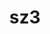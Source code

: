 ---
title: "sz3"
layout: cache
categories: [package, develop]
meta: {"compilers": ["gcc@11.4.0", "intel-oneapi-compilers@2025.1.0", "intel-oneapi-compilers@2025.2.1"], "num_specs": 99, "num_specs_by_stack": {"e4s": 12, "e4s-neoverse-v2": 41, "e4s-oneapi": 46, "root": 99}, "oss": ["ubuntu22.04", "ubuntu24.04"], "platforms": ["linux"], "stacks": ["e4s", "e4s-neoverse-v2", "e4s-oneapi", "root"], "targets": ["neoverse_v2", "x86_64_v3"], "versions": ["3.2.0"]}
spec_details: [{"compiler": "gcc@11.4.0", "hash": "23b4bdtwajegxeksnqyn7hejkqkrnibb", "os": "ubuntu22.04", "platform": "linux", "size": "-", "stacks": ["e4s-neoverse-v2", "root"], "target": "neoverse_v2", "variants": ["build_system=cmake", "build_type=Release", "commit=b3dab4018425803a55d8073dc55dade7fa46b7b4", "generator=make", "~hdf5", "~ipo", "+mdz"], "versions": ["3.2.0"]}, {"compiler": "intel-oneapi-compilers@2025.1.0", "hash": "2fr755f5x3l4vfs6x5geoyyqks5qlmhj", "os": "ubuntu22.04", "platform": "linux", "size": "-", "stacks": ["e4s-oneapi", "root"], "target": "x86_64_v3", "variants": ["build_system=cmake", "build_type=Release", "commit=b3dab4018425803a55d8073dc55dade7fa46b7b4", "generator=make", "~hdf5", "~ipo", "+mdz"], "versions": ["3.2.0"]}, {"compiler": "intel-oneapi-compilers@2025.1.0", "hash": "2geygqkldoxkmc6zgnqasl4nd6viiurn", "os": "ubuntu22.04", "platform": "linux", "size": "-", "stacks": ["e4s-oneapi", "root"], "target": "x86_64_v3", "variants": ["build_system=cmake", "build_type=Release", "generator=make", "~hdf5", "~ipo", "+mdz"], "versions": ["3.2.0"]}, {"compiler": "gcc@11.4.0", "hash": "2gth5iuubhcghpl4w756h23add4bzci3", "os": "ubuntu22.04", "platform": "linux", "size": "-", "stacks": ["e4s-neoverse-v2", "root"], "target": "neoverse_v2", "variants": ["build_system=cmake", "build_type=Release", "generator=make", "~hdf5", "~ipo", "+mdz"], "versions": ["3.2.0"]}, {"compiler": "gcc@11.4.0", "hash": "2mk23fciec37rq44ovr5cwvgay5oxu4v", "os": "ubuntu22.04", "platform": "linux", "size": "-", "stacks": ["e4s-neoverse-v2", "root"], "target": "neoverse_v2", "variants": ["build_system=cmake", "build_type=Release", "commit=b3dab4018425803a55d8073dc55dade7fa46b7b4", "generator=make", "~hdf5", "~ipo", "+mdz"], "versions": ["3.2.0"]}, {"compiler": "intel-oneapi-compilers@2025.1.0", "hash": "2yljyb3t3nldy7weptewpphmt6xlzwah", "os": "ubuntu22.04", "platform": "linux", "size": "-", "stacks": ["e4s-oneapi", "root"], "target": "x86_64_v3", "variants": ["build_system=cmake", "build_type=Release", "commit=b3dab4018425803a55d8073dc55dade7fa46b7b4", "generator=make", "~hdf5", "~ipo", "+mdz"], "versions": ["3.2.0"]}, {"compiler": "gcc@11.4.0", "hash": "35koy4pcvc3wm4f6wwitxkhyg7mnau5l", "os": "ubuntu22.04", "platform": "linux", "size": "-", "stacks": ["e4s", "root"], "target": "x86_64_v3", "variants": ["build_system=cmake", "build_type=Release", "commit=b3dab4018425803a55d8073dc55dade7fa46b7b4", "generator=make", "~hdf5", "~ipo", "+mdz"], "versions": ["3.2.0"]}, {"compiler": "gcc@11.4.0", "hash": "3gnune4jalv65e4twtzcbz7wxbzpcyiw", "os": "ubuntu22.04", "platform": "linux", "size": "-", "stacks": ["e4s-neoverse-v2", "root"], "target": "neoverse_v2", "variants": ["build_system=cmake", "build_type=Release", "commit=b3dab4018425803a55d8073dc55dade7fa46b7b4", "generator=make", "~hdf5", "~ipo", "+mdz"], "versions": ["3.2.0"]}, {"compiler": "gcc@11.4.0", "hash": "3mdkzcpldw2grr63pfmqhn2zucg2ekoe", "os": "ubuntu22.04", "platform": "linux", "size": "-", "stacks": ["e4s-neoverse-v2", "root"], "target": "neoverse_v2", "variants": ["build_system=cmake", "build_type=Release", "generator=make", "~hdf5", "~ipo", "+mdz"], "versions": ["3.2.0"]}, {"compiler": "gcc@11.4.0", "hash": "3qig7tiqcolp2nyx5acyoeroleocknmm", "os": "ubuntu22.04", "platform": "linux", "size": "-", "stacks": ["e4s-neoverse-v2", "root"], "target": "neoverse_v2", "variants": ["build_system=cmake", "build_type=Release", "commit=b3dab4018425803a55d8073dc55dade7fa46b7b4", "generator=make", "~hdf5", "~ipo", "+mdz"], "versions": ["3.2.0"]}, {"compiler": "gcc@11.4.0", "hash": "3w5lqke7l7vqfp7hlxmbci2hknpylov2", "os": "ubuntu22.04", "platform": "linux", "size": "-", "stacks": ["e4s-neoverse-v2", "root"], "target": "neoverse_v2", "variants": ["build_system=cmake", "build_type=Release", "commit=b3dab4018425803a55d8073dc55dade7fa46b7b4", "generator=make", "~hdf5", "~ipo", "+mdz"], "versions": ["3.2.0"]}, {"compiler": "intel-oneapi-compilers@2025.1.0", "hash": "4cl4tuliwywcjgtu2dnkce4rg2hyc7ov", "os": "ubuntu22.04", "platform": "linux", "size": "-", "stacks": ["e4s-oneapi", "root"], "target": "x86_64_v3", "variants": ["build_system=cmake", "build_type=Release", "commit=b3dab4018425803a55d8073dc55dade7fa46b7b4", "generator=make", "~hdf5", "~ipo", "+mdz"], "versions": ["3.2.0"]}, {"compiler": "intel-oneapi-compilers@2025.1.0", "hash": "4g6e5hybxzkpeh65omn7bxkj4hwtbtq2", "os": "ubuntu22.04", "platform": "linux", "size": "-", "stacks": ["e4s-oneapi", "root"], "target": "x86_64_v3", "variants": ["build_system=cmake", "build_type=Release", "generator=make", "~hdf5", "~ipo", "+mdz"], "versions": ["3.2.0"]}, {"compiler": "gcc@11.4.0", "hash": "5edxodqpknoltqzetdeurusughehcgbs", "os": "ubuntu22.04", "platform": "linux", "size": "-", "stacks": ["e4s-neoverse-v2", "root"], "target": "neoverse_v2", "variants": ["build_system=cmake", "build_type=Release", "generator=make", "~hdf5", "~ipo", "+mdz"], "versions": ["3.2.0"]}, {"compiler": "intel-oneapi-compilers@2025.1.0", "hash": "5z5zm4eisgqq6kkojmtzrkko66frvnog", "os": "ubuntu22.04", "platform": "linux", "size": "-", "stacks": ["e4s-oneapi", "root"], "target": "x86_64_v3", "variants": ["build_system=cmake", "build_type=Release", "generator=make", "~hdf5", "~ipo", "+mdz"], "versions": ["3.2.0"]}, {"compiler": "gcc@11.4.0", "hash": "6t4hycqzco2tzt3lsn4ejwthnhn35euf", "os": "ubuntu22.04", "platform": "linux", "size": "-", "stacks": ["e4s-neoverse-v2", "root"], "target": "neoverse_v2", "variants": ["build_system=cmake", "build_type=Release", "commit=b3dab4018425803a55d8073dc55dade7fa46b7b4", "generator=make", "~hdf5", "~ipo", "+mdz"], "versions": ["3.2.0"]}, {"compiler": "intel-oneapi-compilers@2025.1.0", "hash": "6y4h66u2muupmquc6aij4vosqabmbgc2", "os": "ubuntu22.04", "platform": "linux", "size": "-", "stacks": ["e4s-oneapi", "root"], "target": "x86_64_v3", "variants": ["build_system=cmake", "build_type=Release", "commit=b3dab4018425803a55d8073dc55dade7fa46b7b4", "generator=make", "~hdf5", "~ipo", "+mdz"], "versions": ["3.2.0"]}, {"compiler": "intel-oneapi-compilers@2025.1.0", "hash": "74ssleyzhyf23l4zw3ukgza6jikdbpsc", "os": "ubuntu22.04", "platform": "linux", "size": "-", "stacks": ["e4s-oneapi", "root"], "target": "x86_64_v3", "variants": ["build_system=cmake", "build_type=Release", "generator=make", "~hdf5", "~ipo", "+mdz"], "versions": ["3.2.0"]}, {"compiler": "intel-oneapi-compilers@2025.1.0", "hash": "7dwzeynnf4cr5rreiobnp3yck7m6xjlk", "os": "ubuntu22.04", "platform": "linux", "size": "-", "stacks": ["e4s-oneapi", "root"], "target": "x86_64_v3", "variants": ["build_system=cmake", "build_type=Release", "generator=make", "~hdf5", "~ipo", "+mdz"], "versions": ["3.2.0"]}, {"compiler": "gcc@11.4.0", "hash": "7koh6yjfkcfugvyamsn22uygyozbut5t", "os": "ubuntu22.04", "platform": "linux", "size": "-", "stacks": ["e4s-neoverse-v2", "root"], "target": "neoverse_v2", "variants": ["build_system=cmake", "build_type=Release", "generator=make", "~hdf5", "~ipo", "+mdz"], "versions": ["3.2.0"]}, {"compiler": "intel-oneapi-compilers@2025.2.1", "hash": "a5bghbjx5e43db5si7ibwdocu6oa3h6j", "os": "ubuntu24.04", "platform": "linux", "size": "-", "stacks": ["e4s-oneapi", "root"], "target": "x86_64_v3", "variants": ["build_system=cmake", "build_type=Release", "commit=b3dab4018425803a55d8073dc55dade7fa46b7b4", "generator=make", "~hdf5", "~ipo", "+mdz"], "versions": ["3.2.0"]}, {"compiler": "intel-oneapi-compilers@2025.1.0", "hash": "aezthg4omvalaalntdrid7wgwlg3ug66", "os": "ubuntu22.04", "platform": "linux", "size": "-", "stacks": ["e4s-oneapi", "root"], "target": "x86_64_v3", "variants": ["build_system=cmake", "build_type=Release", "generator=make", "~hdf5", "~ipo", "+mdz"], "versions": ["3.2.0"]}, {"compiler": "intel-oneapi-compilers@2025.1.0", "hash": "at2j75h4ndf6xmgreytnwbkxbgaizy6b", "os": "ubuntu22.04", "platform": "linux", "size": "-", "stacks": ["e4s-oneapi", "root"], "target": "x86_64_v3", "variants": ["build_system=cmake", "build_type=Release", "commit=b3dab4018425803a55d8073dc55dade7fa46b7b4", "generator=make", "~hdf5", "~ipo", "+mdz"], "versions": ["3.2.0"]}, {"compiler": "intel-oneapi-compilers@2025.1.0", "hash": "axb54fmgw2d5bpndn3bo6bj2mowbkqg5", "os": "ubuntu22.04", "platform": "linux", "size": "-", "stacks": ["e4s-oneapi", "root"], "target": "x86_64_v3", "variants": ["build_system=cmake", "build_type=Release", "commit=b3dab4018425803a55d8073dc55dade7fa46b7b4", "generator=make", "~hdf5", "~ipo", "+mdz"], "versions": ["3.2.0"]}, {"compiler": "gcc@11.4.0", "hash": "b334djfhdg3pjbhgmsiv73oqe6tvtvqw", "os": "ubuntu22.04", "platform": "linux", "size": "-", "stacks": ["e4s", "root"], "target": "x86_64_v3", "variants": ["build_system=cmake", "build_type=Release", "commit=b3dab4018425803a55d8073dc55dade7fa46b7b4", "generator=make", "~hdf5", "~ipo", "+mdz"], "versions": ["3.2.0"]}, {"compiler": "gcc@11.4.0", "hash": "bp5ght4qqvpnamimoxzo3tu5bg2fb2hv", "os": "ubuntu22.04", "platform": "linux", "size": "-", "stacks": ["e4s-neoverse-v2", "root"], "target": "neoverse_v2", "variants": ["build_system=cmake", "build_type=Release", "generator=make", "~hdf5", "~ipo", "+mdz"], "versions": ["3.2.0"]}, {"compiler": "gcc@11.4.0", "hash": "bqtionto2kea6dyqj5rzwx4convofvuj", "os": "ubuntu22.04", "platform": "linux", "size": "-", "stacks": ["e4s", "root"], "target": "x86_64_v3", "variants": ["build_system=cmake", "build_type=Release", "commit=b3dab4018425803a55d8073dc55dade7fa46b7b4", "generator=make", "~hdf5", "~ipo", "+mdz"], "versions": ["3.2.0"]}, {"compiler": "gcc@11.4.0", "hash": "dgm6dxqytmyy6fe4cq6b7p4rhewy3ryf", "os": "ubuntu22.04", "platform": "linux", "size": "-", "stacks": ["e4s", "root"], "target": "x86_64_v3", "variants": ["build_system=cmake", "build_type=Release", "commit=b3dab4018425803a55d8073dc55dade7fa46b7b4", "generator=make", "~hdf5", "~ipo", "+mdz"], "versions": ["3.2.0"]}, {"compiler": "intel-oneapi-compilers@2025.1.0", "hash": "dn55mpse55mou4eefk55qh7x52keifcx", "os": "ubuntu22.04", "platform": "linux", "size": "-", "stacks": ["e4s-oneapi", "root"], "target": "x86_64_v3", "variants": ["build_system=cmake", "build_type=Release", "commit=b3dab4018425803a55d8073dc55dade7fa46b7b4", "generator=make", "~hdf5", "~ipo", "+mdz"], "versions": ["3.2.0"]}, {"compiler": "gcc@11.4.0", "hash": "edodonu7kc57f64tonf7kwuan7gpvet4", "os": "ubuntu22.04", "platform": "linux", "size": "-", "stacks": ["e4s", "root"], "target": "x86_64_v3", "variants": ["build_system=cmake", "build_type=Release", "commit=b3dab4018425803a55d8073dc55dade7fa46b7b4", "generator=make", "~hdf5", "~ipo", "+mdz"], "versions": ["3.2.0"]}, {"compiler": "intel-oneapi-compilers@2025.1.0", "hash": "eiqplug5dsw4vegf5jnp6wdun4rvr6hc", "os": "ubuntu22.04", "platform": "linux", "size": "-", "stacks": ["e4s-oneapi", "root"], "target": "x86_64_v3", "variants": ["build_system=cmake", "build_type=Release", "commit=b3dab4018425803a55d8073dc55dade7fa46b7b4", "generator=make", "~hdf5", "~ipo", "+mdz"], "versions": ["3.2.0"]}, {"compiler": "gcc@11.4.0", "hash": "eyn5rtfaokqjzm5sli2mbq3wpnde52sc", "os": "ubuntu22.04", "platform": "linux", "size": "-", "stacks": ["e4s-neoverse-v2", "root"], "target": "neoverse_v2", "variants": ["build_system=cmake", "build_type=Release", "commit=b3dab4018425803a55d8073dc55dade7fa46b7b4", "generator=make", "~hdf5", "~ipo", "+mdz"], "versions": ["3.2.0"]}, {"compiler": "gcc@11.4.0", "hash": "f3bpcwneyjaamax63sfkwyxinykasmp2", "os": "ubuntu22.04", "platform": "linux", "size": "-", "stacks": ["e4s-neoverse-v2", "root"], "target": "neoverse_v2", "variants": ["build_system=cmake", "build_type=Release", "commit=b3dab4018425803a55d8073dc55dade7fa46b7b4", "generator=make", "~hdf5", "~ipo", "+mdz"], "versions": ["3.2.0"]}, {"compiler": "gcc@11.4.0", "hash": "fboyd43onygfnrr3zwwe6yby37aclyyg", "os": "ubuntu22.04", "platform": "linux", "size": "-", "stacks": ["e4s", "root"], "target": "x86_64_v3", "variants": ["build_system=cmake", "build_type=Release", "commit=b3dab4018425803a55d8073dc55dade7fa46b7b4", "generator=make", "~hdf5", "~ipo", "+mdz"], "versions": ["3.2.0"]}, {"compiler": "gcc@11.4.0", "hash": "fftr6cb3sk3vbg3bs2hxzqjgg4tlhljd", "os": "ubuntu22.04", "platform": "linux", "size": "-", "stacks": ["e4s-neoverse-v2", "root"], "target": "neoverse_v2", "variants": ["build_system=cmake", "build_type=Release", "commit=b3dab4018425803a55d8073dc55dade7fa46b7b4", "generator=make", "~hdf5", "~ipo", "+mdz"], "versions": ["3.2.0"]}, {"compiler": "gcc@11.4.0", "hash": "ftvav5jbzrucs2ew4trbpwgvapg4ll5c", "os": "ubuntu22.04", "platform": "linux", "size": "-", "stacks": ["e4s-neoverse-v2", "root"], "target": "neoverse_v2", "variants": ["build_system=cmake", "build_type=Release", "commit=b3dab4018425803a55d8073dc55dade7fa46b7b4", "generator=make", "~hdf5", "~ipo", "+mdz"], "versions": ["3.2.0"]}, {"compiler": "intel-oneapi-compilers@2025.1.0", "hash": "fvdvs4s73oni65otsswc6g7bvbsbdpbu", "os": "ubuntu22.04", "platform": "linux", "size": "-", "stacks": ["e4s-oneapi", "root"], "target": "x86_64_v3", "variants": ["build_system=cmake", "build_type=Release", "commit=b3dab4018425803a55d8073dc55dade7fa46b7b4", "generator=make", "~hdf5", "~ipo", "+mdz"], "versions": ["3.2.0"]}, {"compiler": "intel-oneapi-compilers@2025.1.0", "hash": "fyybzu33e447x442q2d4vfsaysyww25e", "os": "ubuntu22.04", "platform": "linux", "size": "-", "stacks": ["e4s-oneapi", "root"], "target": "x86_64_v3", "variants": ["build_system=cmake", "build_type=Release", "commit=b3dab4018425803a55d8073dc55dade7fa46b7b4", "generator=make", "~hdf5", "~ipo", "+mdz"], "versions": ["3.2.0"]}, {"compiler": "intel-oneapi-compilers@2025.1.0", "hash": "g3j4ggzlinnyhbuxgp344nlnlqau5p45", "os": "ubuntu22.04", "platform": "linux", "size": "-", "stacks": ["e4s-oneapi", "root"], "target": "x86_64_v3", "variants": ["build_system=cmake", "build_type=Release", "commit=b3dab4018425803a55d8073dc55dade7fa46b7b4", "generator=make", "~hdf5", "~ipo", "+mdz"], "versions": ["3.2.0"]}, {"compiler": "gcc@11.4.0", "hash": "g5lgxqkdrnah3nlneeqkuowaypege4zl", "os": "ubuntu22.04", "platform": "linux", "size": "-", "stacks": ["e4s-neoverse-v2", "root"], "target": "neoverse_v2", "variants": ["build_system=cmake", "build_type=Release", "commit=b3dab4018425803a55d8073dc55dade7fa46b7b4", "generator=make", "~hdf5", "~ipo", "+mdz"], "versions": ["3.2.0"]}, {"compiler": "gcc@11.4.0", "hash": "gfbfuvve4dvsg3ldd7fuwnws45ibbbhy", "os": "ubuntu22.04", "platform": "linux", "size": "-", "stacks": ["e4s-neoverse-v2", "root"], "target": "neoverse_v2", "variants": ["build_system=cmake", "build_type=Release", "commit=b3dab4018425803a55d8073dc55dade7fa46b7b4", "generator=make", "~hdf5", "~ipo", "+mdz"], "versions": ["3.2.0"]}, {"compiler": "intel-oneapi-compilers@2025.1.0", "hash": "got7lh3cboqey7vnhjkukvr3crrltvzs", "os": "ubuntu22.04", "platform": "linux", "size": "-", "stacks": ["e4s-oneapi", "root"], "target": "x86_64_v3", "variants": ["build_system=cmake", "build_type=Release", "generator=make", "~hdf5", "~ipo", "+mdz"], "versions": ["3.2.0"]}, {"compiler": "intel-oneapi-compilers@2025.1.0", "hash": "gro3rpvxtjp4tnbct7wgvekwmjjlo4la", "os": "ubuntu22.04", "platform": "linux", "size": "-", "stacks": ["e4s-oneapi", "root"], "target": "x86_64_v3", "variants": ["build_system=cmake", "build_type=Release", "commit=b3dab4018425803a55d8073dc55dade7fa46b7b4", "generator=make", "~hdf5", "~ipo", "+mdz"], "versions": ["3.2.0"]}, {"compiler": "intel-oneapi-compilers@2025.1.0", "hash": "ifhhjuuxp4ieaa5i6woaruxmnzp3rwqa", "os": "ubuntu22.04", "platform": "linux", "size": "-", "stacks": ["e4s-oneapi", "root"], "target": "x86_64_v3", "variants": ["build_system=cmake", "build_type=Release", "generator=make", "~hdf5", "~ipo", "+mdz"], "versions": ["3.2.0"]}, {"compiler": "gcc@11.4.0", "hash": "ihz5gmol4mv46jbpnbab6qw7xjfj7bup", "os": "ubuntu22.04", "platform": "linux", "size": "-", "stacks": ["e4s-neoverse-v2", "root"], "target": "neoverse_v2", "variants": ["build_system=cmake", "build_type=Release", "generator=make", "~hdf5", "~ipo", "+mdz"], "versions": ["3.2.0"]}, {"compiler": "intel-oneapi-compilers@2025.1.0", "hash": "iqhntpngiirl7fj3ugku64xaa2gai2c4", "os": "ubuntu22.04", "platform": "linux", "size": "-", "stacks": ["e4s-oneapi", "root"], "target": "x86_64_v3", "variants": ["build_system=cmake", "build_type=Release", "commit=b3dab4018425803a55d8073dc55dade7fa46b7b4", "generator=make", "~hdf5", "~ipo", "+mdz"], "versions": ["3.2.0"]}, {"compiler": "gcc@11.4.0", "hash": "iu2532msg4xzdfhjxlzp3mnzrli2dzz6", "os": "ubuntu22.04", "platform": "linux", "size": "-", "stacks": ["e4s-neoverse-v2", "root"], "target": "neoverse_v2", "variants": ["build_system=cmake", "build_type=Release", "commit=b3dab4018425803a55d8073dc55dade7fa46b7b4", "generator=make", "~hdf5", "~ipo", "+mdz"], "versions": ["3.2.0"]}, {"compiler": "gcc@11.4.0", "hash": "iunrxcg7t2nv4pupxmkke4doh6blrr33", "os": "ubuntu22.04", "platform": "linux", "size": "-", "stacks": ["e4s-neoverse-v2", "root"], "target": "neoverse_v2", "variants": ["build_system=cmake", "build_type=Release", "commit=b3dab4018425803a55d8073dc55dade7fa46b7b4", "generator=make", "~hdf5", "~ipo", "+mdz"], "versions": ["3.2.0"]}, {"compiler": "gcc@11.4.0", "hash": "kg2w2fbihcuiqolhndxw4wjuchz4oi5j", "os": "ubuntu22.04", "platform": "linux", "size": "-", "stacks": ["e4s-neoverse-v2", "root"], "target": "neoverse_v2", "variants": ["build_system=cmake", "build_type=Release", "commit=b3dab4018425803a55d8073dc55dade7fa46b7b4", "generator=make", "~hdf5", "~ipo", "+mdz"], "versions": ["3.2.0"]}, {"compiler": "intel-oneapi-compilers@2025.1.0", "hash": "kpefmrfdcddirw7lyu6xgkmisuw7nttf", "os": "ubuntu22.04", "platform": "linux", "size": "-", "stacks": ["e4s-oneapi", "root"], "target": "x86_64_v3", "variants": ["build_system=cmake", "build_type=Release", "generator=make", "~hdf5", "~ipo", "+mdz"], "versions": ["3.2.0"]}, {"compiler": "gcc@11.4.0", "hash": "l3tjdc3l4apqye6fog6lhzzrwttwbdeg", "os": "ubuntu22.04", "platform": "linux", "size": "-", "stacks": ["e4s-neoverse-v2", "root"], "target": "neoverse_v2", "variants": ["build_system=cmake", "build_type=Release", "commit=b3dab4018425803a55d8073dc55dade7fa46b7b4", "generator=make", "~hdf5", "~ipo", "+mdz"], "versions": ["3.2.0"]}, {"compiler": "intel-oneapi-compilers@2025.1.0", "hash": "l6iomcawbaeyxv5rfxnmwg4qj42kfjdj", "os": "ubuntu22.04", "platform": "linux", "size": "-", "stacks": ["e4s-oneapi", "root"], "target": "x86_64_v3", "variants": ["build_system=cmake", "build_type=Release", "generator=make", "~hdf5", "~ipo", "+mdz"], "versions": ["3.2.0"]}, {"compiler": "intel-oneapi-compilers@2025.1.0", "hash": "l7kxdb5e27jdhujmnjrmvnegehnbrgle", "os": "ubuntu22.04", "platform": "linux", "size": "-", "stacks": ["e4s-oneapi", "root"], "target": "x86_64_v3", "variants": ["build_system=cmake", "build_type=Release", "commit=b3dab4018425803a55d8073dc55dade7fa46b7b4", "generator=make", "~hdf5", "~ipo", "+mdz"], "versions": ["3.2.0"]}, {"compiler": "intel-oneapi-compilers@2025.1.0", "hash": "lq5plteqxob67q35klggpdfz7dleolxw", "os": "ubuntu22.04", "platform": "linux", "size": "-", "stacks": ["e4s-oneapi", "root"], "target": "x86_64_v3", "variants": ["build_system=cmake", "build_type=Release", "generator=make", "~hdf5", "~ipo", "+mdz"], "versions": ["3.2.0"]}, {"compiler": "intel-oneapi-compilers@2025.1.0", "hash": "mmbltetfozzfoi2ftbaludeqvvnsibc2", "os": "ubuntu22.04", "platform": "linux", "size": "-", "stacks": ["e4s-oneapi", "root"], "target": "x86_64_v3", "variants": ["build_system=cmake", "build_type=Release", "commit=b3dab4018425803a55d8073dc55dade7fa46b7b4", "generator=make", "~hdf5", "~ipo", "+mdz"], "versions": ["3.2.0"]}, {"compiler": "intel-oneapi-compilers@2025.1.0", "hash": "mqknmvf3d66gx3qyn3vswy4hm3kutzq6", "os": "ubuntu22.04", "platform": "linux", "size": "-", "stacks": ["e4s-oneapi", "root"], "target": "x86_64_v3", "variants": ["build_system=cmake", "build_type=Release", "commit=b3dab4018425803a55d8073dc55dade7fa46b7b4", "generator=make", "~hdf5", "~ipo", "+mdz"], "versions": ["3.2.0"]}, {"compiler": "gcc@11.4.0", "hash": "muaj4xwjjk2dzdc6a4nej6oihl4j44xw", "os": "ubuntu22.04", "platform": "linux", "size": "-", "stacks": ["e4s-neoverse-v2", "root"], "target": "neoverse_v2", "variants": ["build_system=cmake", "build_type=Release", "commit=b3dab4018425803a55d8073dc55dade7fa46b7b4", "generator=make", "~hdf5", "~ipo", "+mdz"], "versions": ["3.2.0"]}, {"compiler": "gcc@11.4.0", "hash": "n5vxy4gxghq7r3rgoxw7npvp4uk2pxq4", "os": "ubuntu22.04", "platform": "linux", "size": "-", "stacks": ["e4s-neoverse-v2", "root"], "target": "neoverse_v2", "variants": ["build_system=cmake", "build_type=Release", "commit=b3dab4018425803a55d8073dc55dade7fa46b7b4", "generator=make", "~hdf5", "~ipo", "+mdz"], "versions": ["3.2.0"]}, {"compiler": "gcc@11.4.0", "hash": "nekot5h3xzyajq32fofttuuxtiuavaat", "os": "ubuntu22.04", "platform": "linux", "size": "-", "stacks": ["e4s-neoverse-v2", "root"], "target": "neoverse_v2", "variants": ["build_system=cmake", "build_type=Release", "commit=b3dab4018425803a55d8073dc55dade7fa46b7b4", "generator=make", "~hdf5", "~ipo", "+mdz"], "versions": ["3.2.0"]}, {"compiler": "gcc@11.4.0", "hash": "nkzknsgba2phbo4szmbb3qz4mqqywywq", "os": "ubuntu22.04", "platform": "linux", "size": "-", "stacks": ["e4s", "root"], "target": "x86_64_v3", "variants": ["build_system=cmake", "build_type=Release", "commit=b3dab4018425803a55d8073dc55dade7fa46b7b4", "generator=make", "~hdf5", "~ipo", "+mdz"], "versions": ["3.2.0"]}, {"compiler": "gcc@11.4.0", "hash": "o2x7blx4ruhlrkyf7nlnon7idl6pirto", "os": "ubuntu22.04", "platform": "linux", "size": "-", "stacks": ["e4s-neoverse-v2", "root"], "target": "neoverse_v2", "variants": ["build_system=cmake", "build_type=Release", "generator=make", "~hdf5", "~ipo", "+mdz"], "versions": ["3.2.0"]}, {"compiler": "gcc@11.4.0", "hash": "oaa47mg6qk722fong4mqgqzayqwk2rrr", "os": "ubuntu22.04", "platform": "linux", "size": "-", "stacks": ["e4s-neoverse-v2", "root"], "target": "neoverse_v2", "variants": ["build_system=cmake", "build_type=Release", "generator=make", "~hdf5", "~ipo", "+mdz"], "versions": ["3.2.0"]}, {"compiler": "gcc@11.4.0", "hash": "oecx3mps7slnb6koyzqc7vsfayoz3k2t", "os": "ubuntu22.04", "platform": "linux", "size": "-", "stacks": ["e4s-neoverse-v2", "root"], "target": "neoverse_v2", "variants": ["build_system=cmake", "build_type=Release", "generator=make", "~hdf5", "~ipo", "+mdz"], "versions": ["3.2.0"]}, {"compiler": "intel-oneapi-compilers@2025.1.0", "hash": "p4uzu7kc35vralt5cuqsenoeovtb2fd7", "os": "ubuntu22.04", "platform": "linux", "size": "-", "stacks": ["e4s-oneapi", "root"], "target": "x86_64_v3", "variants": ["build_system=cmake", "build_type=Release", "commit=b3dab4018425803a55d8073dc55dade7fa46b7b4", "generator=make", "~hdf5", "~ipo", "+mdz"], "versions": ["3.2.0"]}, {"compiler": "gcc@11.4.0", "hash": "p5gemvtj5orwluqjvyc2oqdihitcsfoy", "os": "ubuntu22.04", "platform": "linux", "size": "-", "stacks": ["e4s-neoverse-v2", "root"], "target": "neoverse_v2", "variants": ["build_system=cmake", "build_type=Release", "commit=b3dab4018425803a55d8073dc55dade7fa46b7b4", "generator=make", "~hdf5", "~ipo", "+mdz"], "versions": ["3.2.0"]}, {"compiler": "intel-oneapi-compilers@2025.1.0", "hash": "p7dkfe6eaucetndffiywhwutol5dxo44", "os": "ubuntu22.04", "platform": "linux", "size": "-", "stacks": ["e4s-oneapi", "root"], "target": "x86_64_v3", "variants": ["build_system=cmake", "build_type=Release", "generator=make", "~hdf5", "~ipo", "+mdz"], "versions": ["3.2.0"]}, {"compiler": "gcc@11.4.0", "hash": "pe5lozx63mejvexu55njlvrh5ng5useu", "os": "ubuntu22.04", "platform": "linux", "size": "-", "stacks": ["e4s-neoverse-v2", "root"], "target": "neoverse_v2", "variants": ["build_system=cmake", "build_type=Release", "commit=b3dab4018425803a55d8073dc55dade7fa46b7b4", "generator=make", "~hdf5", "~ipo", "+mdz"], "versions": ["3.2.0"]}, {"compiler": "gcc@11.4.0", "hash": "pkgkkuejkrmkstit5ggcr672tkkvetsm", "os": "ubuntu22.04", "platform": "linux", "size": "-", "stacks": ["e4s", "root"], "target": "x86_64_v3", "variants": ["build_system=cmake", "build_type=Release", "commit=b3dab4018425803a55d8073dc55dade7fa46b7b4", "generator=make", "~hdf5", "~ipo", "+mdz"], "versions": ["3.2.0"]}, {"compiler": "intel-oneapi-compilers@2025.1.0", "hash": "pnhbdgofzvcl5zk56uiefvv36nbkekxq", "os": "ubuntu22.04", "platform": "linux", "size": "-", "stacks": ["e4s-oneapi", "root"], "target": "x86_64_v3", "variants": ["build_system=cmake", "build_type=Release", "generator=make", "~hdf5", "~ipo", "+mdz"], "versions": ["3.2.0"]}, {"compiler": "gcc@11.4.0", "hash": "ps2a5siudsoi4s43cb4kdl2x5kmuwb2g", "os": "ubuntu22.04", "platform": "linux", "size": "-", "stacks": ["e4s-neoverse-v2", "root"], "target": "neoverse_v2", "variants": ["build_system=cmake", "build_type=Release", "generator=make", "~hdf5", "~ipo", "+mdz"], "versions": ["3.2.0"]}, {"compiler": "intel-oneapi-compilers@2025.1.0", "hash": "puvaaqb76dyzrbp7h3qk2fbyyoepu7at", "os": "ubuntu22.04", "platform": "linux", "size": "-", "stacks": ["e4s-oneapi", "root"], "target": "x86_64_v3", "variants": ["build_system=cmake", "build_type=Release", "commit=b3dab4018425803a55d8073dc55dade7fa46b7b4", "generator=make", "~hdf5", "~ipo", "+mdz"], "versions": ["3.2.0"]}, {"compiler": "gcc@11.4.0", "hash": "q4hm3pducsrvomuabliwqgcl7qierc3f", "os": "ubuntu22.04", "platform": "linux", "size": "-", "stacks": ["e4s-neoverse-v2", "root"], "target": "neoverse_v2", "variants": ["build_system=cmake", "build_type=Release", "commit=b3dab4018425803a55d8073dc55dade7fa46b7b4", "generator=make", "~hdf5", "~ipo", "+mdz"], "versions": ["3.2.0"]}, {"compiler": "gcc@11.4.0", "hash": "q6bxjhhnr5zxtwgfrpmlxtsiuhg6eoxb", "os": "ubuntu22.04", "platform": "linux", "size": "-", "stacks": ["e4s-neoverse-v2", "root"], "target": "neoverse_v2", "variants": ["build_system=cmake", "build_type=Release", "generator=make", "~hdf5", "~ipo", "+mdz"], "versions": ["3.2.0"]}, {"compiler": "gcc@11.4.0", "hash": "q6l3jsm55reulfxarqy5bqrgejnttimr", "os": "ubuntu22.04", "platform": "linux", "size": "-", "stacks": ["e4s", "root"], "target": "x86_64_v3", "variants": ["build_system=cmake", "build_type=Release", "commit=b3dab4018425803a55d8073dc55dade7fa46b7b4", "generator=make", "~hdf5", "~ipo", "+mdz"], "versions": ["3.2.0"]}, {"compiler": "gcc@11.4.0", "hash": "r76q2ruicrohmoqd6fo4defreb5mke7h", "os": "ubuntu22.04", "platform": "linux", "size": "-", "stacks": ["e4s-neoverse-v2", "root"], "target": "neoverse_v2", "variants": ["build_system=cmake", "build_type=Release", "commit=b3dab4018425803a55d8073dc55dade7fa46b7b4", "generator=make", "~hdf5", "~ipo", "+mdz"], "versions": ["3.2.0"]}, {"compiler": "intel-oneapi-compilers@2025.1.0", "hash": "rridiikj66rhay4p73xw2huwzqddnahn", "os": "ubuntu22.04", "platform": "linux", "size": "-", "stacks": ["e4s-oneapi", "root"], "target": "x86_64_v3", "variants": ["build_system=cmake", "build_type=Release", "generator=make", "~hdf5", "~ipo", "+mdz"], "versions": ["3.2.0"]}, {"compiler": "intel-oneapi-compilers@2025.1.0", "hash": "scfq5yfeo3b7htwlcdlndd6nbngbeszt", "os": "ubuntu22.04", "platform": "linux", "size": "-", "stacks": ["e4s-oneapi", "root"], "target": "x86_64_v3", "variants": ["build_system=cmake", "build_type=Release", "commit=b3dab4018425803a55d8073dc55dade7fa46b7b4", "generator=make", "~hdf5", "~ipo", "+mdz"], "versions": ["3.2.0"]}, {"compiler": "gcc@11.4.0", "hash": "tbxjm6m6wksy3swgbsmzmbgnt3c5lrz4", "os": "ubuntu22.04", "platform": "linux", "size": "-", "stacks": ["e4s-neoverse-v2", "root"], "target": "neoverse_v2", "variants": ["build_system=cmake", "build_type=Release", "generator=make", "~hdf5", "~ipo", "+mdz"], "versions": ["3.2.0"]}, {"compiler": "gcc@11.4.0", "hash": "tmzsc3vnnhhum44c3ond6i3p5wk6gr22", "os": "ubuntu22.04", "platform": "linux", "size": "-", "stacks": ["e4s-neoverse-v2", "root"], "target": "neoverse_v2", "variants": ["build_system=cmake", "build_type=Release", "commit=b3dab4018425803a55d8073dc55dade7fa46b7b4", "generator=make", "~hdf5", "~ipo", "+mdz"], "versions": ["3.2.0"]}, {"compiler": "intel-oneapi-compilers@2025.1.0", "hash": "tn7yatm4ce7ridrt5c7tyk4j5w3xq2ug", "os": "ubuntu22.04", "platform": "linux", "size": "-", "stacks": ["e4s-oneapi", "root"], "target": "x86_64_v3", "variants": ["build_system=cmake", "build_type=Release", "commit=b3dab4018425803a55d8073dc55dade7fa46b7b4", "generator=make", "~hdf5", "~ipo", "+mdz"], "versions": ["3.2.0"]}, {"compiler": "gcc@11.4.0", "hash": "tslmy45auvzgkmkkfnbe6xj7g2ahfxum", "os": "ubuntu22.04", "platform": "linux", "size": "-", "stacks": ["e4s-neoverse-v2", "root"], "target": "neoverse_v2", "variants": ["build_system=cmake", "build_type=Release", "generator=make", "~hdf5", "~ipo", "+mdz"], "versions": ["3.2.0"]}, {"compiler": "intel-oneapi-compilers@2025.1.0", "hash": "uephxt3j2au5rqz2yqexnwnh4rh4ymtj", "os": "ubuntu22.04", "platform": "linux", "size": "-", "stacks": ["e4s-oneapi", "root"], "target": "x86_64_v3", "variants": ["build_system=cmake", "build_type=Release", "commit=b3dab4018425803a55d8073dc55dade7fa46b7b4", "generator=make", "~hdf5", "~ipo", "+mdz"], "versions": ["3.2.0"]}, {"compiler": "intel-oneapi-compilers@2025.1.0", "hash": "uilw5fqvdaq7ylyvcb2l3gcb7hkpvude", "os": "ubuntu22.04", "platform": "linux", "size": "-", "stacks": ["e4s-oneapi", "root"], "target": "x86_64_v3", "variants": ["build_system=cmake", "build_type=Release", "commit=b3dab4018425803a55d8073dc55dade7fa46b7b4", "generator=make", "~hdf5", "~ipo", "+mdz"], "versions": ["3.2.0"]}, {"compiler": "gcc@11.4.0", "hash": "v4zxur2vgdj3ofcw5yfgik5vaedinqpq", "os": "ubuntu22.04", "platform": "linux", "size": "-", "stacks": ["e4s", "root"], "target": "x86_64_v3", "variants": ["build_system=cmake", "build_type=Release", "commit=b3dab4018425803a55d8073dc55dade7fa46b7b4", "generator=make", "~hdf5", "~ipo", "+mdz"], "versions": ["3.2.0"]}, {"compiler": "intel-oneapi-compilers@2025.2.1", "hash": "v77fm5ckgrumhffzovj75ewoakimwifa", "os": "ubuntu24.04", "platform": "linux", "size": "-", "stacks": ["e4s-oneapi", "root"], "target": "x86_64_v3", "variants": ["build_system=cmake", "build_type=Release", "commit=b3dab4018425803a55d8073dc55dade7fa46b7b4", "generator=make", "~hdf5", "~ipo", "+mdz"], "versions": ["3.2.0"]}, {"compiler": "intel-oneapi-compilers@2025.1.0", "hash": "vx6g7uve7tgzkdcm7bccoksvhdldxds4", "os": "ubuntu22.04", "platform": "linux", "size": "-", "stacks": ["e4s-oneapi", "root"], "target": "x86_64_v3", "variants": ["build_system=cmake", "build_type=Release", "commit=b3dab4018425803a55d8073dc55dade7fa46b7b4", "generator=make", "~hdf5", "~ipo", "+mdz"], "versions": ["3.2.0"]}, {"compiler": "intel-oneapi-compilers@2025.1.0", "hash": "wfgsvkcqwf2l2t776ekbrgsuzr4cz7od", "os": "ubuntu22.04", "platform": "linux", "size": "-", "stacks": ["e4s-oneapi", "root"], "target": "x86_64_v3", "variants": ["build_system=cmake", "build_type=Release", "commit=b3dab4018425803a55d8073dc55dade7fa46b7b4", "generator=make", "~hdf5", "~ipo", "+mdz"], "versions": ["3.2.0"]}, {"compiler": "intel-oneapi-compilers@2025.1.0", "hash": "wpitg6upwkx7uyr3sr6bxwejimlf7zkp", "os": "ubuntu22.04", "platform": "linux", "size": "-", "stacks": ["e4s-oneapi", "root"], "target": "x86_64_v3", "variants": ["build_system=cmake", "build_type=Release", "generator=make", "~hdf5", "~ipo", "+mdz"], "versions": ["3.2.0"]}, {"compiler": "intel-oneapi-compilers@2025.1.0", "hash": "wtil3cwo7wvc3s3o4x7bsceykvst2z6c", "os": "ubuntu22.04", "platform": "linux", "size": "-", "stacks": ["e4s-oneapi", "root"], "target": "x86_64_v3", "variants": ["build_system=cmake", "build_type=Release", "generator=make", "~hdf5", "~ipo", "+mdz"], "versions": ["3.2.0"]}, {"compiler": "intel-oneapi-compilers@2025.2.1", "hash": "wx5oplq43awmzqssmtie25heumsq4bpx", "os": "ubuntu24.04", "platform": "linux", "size": "-", "stacks": ["e4s-oneapi", "root"], "target": "x86_64_v3", "variants": ["build_system=cmake", "build_type=Release", "commit=b3dab4018425803a55d8073dc55dade7fa46b7b4", "generator=make", "~hdf5", "~ipo", "+mdz"], "versions": ["3.2.0"]}, {"compiler": "intel-oneapi-compilers@2025.1.0", "hash": "x6k5mmzisu6xkioc6uyhvkyha6qk4jt6", "os": "ubuntu22.04", "platform": "linux", "size": "-", "stacks": ["e4s-oneapi", "root"], "target": "x86_64_v3", "variants": ["build_system=cmake", "build_type=Release", "commit=b3dab4018425803a55d8073dc55dade7fa46b7b4", "generator=make", "~hdf5", "~ipo", "+mdz"], "versions": ["3.2.0"]}, {"compiler": "intel-oneapi-compilers@2025.1.0", "hash": "y7jbagm5buubbxzyfnfskxpulvrcstyq", "os": "ubuntu22.04", "platform": "linux", "size": "-", "stacks": ["e4s-oneapi", "root"], "target": "x86_64_v3", "variants": ["build_system=cmake", "build_type=Release", "commit=b3dab4018425803a55d8073dc55dade7fa46b7b4", "generator=make", "~hdf5", "~ipo", "+mdz"], "versions": ["3.2.0"]}, {"compiler": "gcc@11.4.0", "hash": "ygrpedx5zjmbx7gciog2ahrcfbs2unb6", "os": "ubuntu22.04", "platform": "linux", "size": "-", "stacks": ["e4s-neoverse-v2", "root"], "target": "neoverse_v2", "variants": ["build_system=cmake", "build_type=Release", "commit=b3dab4018425803a55d8073dc55dade7fa46b7b4", "generator=make", "~hdf5", "~ipo", "+mdz"], "versions": ["3.2.0"]}, {"compiler": "gcc@11.4.0", "hash": "ym2b5bowcnkc5ycoikgnj7mycv6uypek", "os": "ubuntu22.04", "platform": "linux", "size": "-", "stacks": ["e4s-neoverse-v2", "root"], "target": "neoverse_v2", "variants": ["build_system=cmake", "build_type=Release", "commit=b3dab4018425803a55d8073dc55dade7fa46b7b4", "generator=make", "~hdf5", "~ipo", "+mdz"], "versions": ["3.2.0"]}, {"compiler": "intel-oneapi-compilers@2025.1.0", "hash": "z27oeiad4xwiexkqwjohvkktw4hp2ewp", "os": "ubuntu22.04", "platform": "linux", "size": "-", "stacks": ["e4s-oneapi", "root"], "target": "x86_64_v3", "variants": ["build_system=cmake", "build_type=Release", "commit=b3dab4018425803a55d8073dc55dade7fa46b7b4", "generator=make", "~hdf5", "~ipo", "+mdz"], "versions": ["3.2.0"]}, {"compiler": "gcc@11.4.0", "hash": "zbck5wfd6nxvjjbyyxvb4f76altuv3zo", "os": "ubuntu22.04", "platform": "linux", "size": "-", "stacks": ["e4s", "root"], "target": "x86_64_v3", "variants": ["build_system=cmake", "build_type=Release", "commit=b3dab4018425803a55d8073dc55dade7fa46b7b4", "generator=make", "~hdf5", "~ipo", "+mdz"], "versions": ["3.2.0"]}, {"compiler": "gcc@11.4.0", "hash": "zkmt7twnd7voqbmh7cmmxk3heg2g2fri", "os": "ubuntu22.04", "platform": "linux", "size": "-", "stacks": ["e4s-neoverse-v2", "root"], "target": "neoverse_v2", "variants": ["build_system=cmake", "build_type=Release", "commit=b3dab4018425803a55d8073dc55dade7fa46b7b4", "generator=make", "~hdf5", "~ipo", "+mdz"], "versions": ["3.2.0"]}, {"compiler": "gcc@11.4.0", "hash": "zuqiyllfmmw6mmzwsmfcoc6xtxkt7gxi", "os": "ubuntu22.04", "platform": "linux", "size": "-", "stacks": ["e4s-neoverse-v2", "root"], "target": "neoverse_v2", "variants": ["build_system=cmake", "build_type=Release", "generator=make", "~hdf5", "~ipo", "+mdz"], "versions": ["3.2.0"]}, {"compiler": "gcc@11.4.0", "hash": "zydvzghtog7y6hmtvcqflzjnv7o4xkuv", "os": "ubuntu22.04", "platform": "linux", "size": "-", "stacks": ["e4s", "root"], "target": "x86_64_v3", "variants": ["build_system=cmake", "build_type=Release", "commit=b3dab4018425803a55d8073dc55dade7fa46b7b4", "generator=make", "~hdf5", "~ipo", "+mdz"], "versions": ["3.2.0"]}]
---